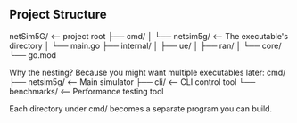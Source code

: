 ## Project Structure

  netSim5G/              <-- project root
  ├── cmd/
  │   └── netsim5g/      <-- The executable's directory
  │       └── main.go
  ├── internal/
  │   ├── ue/
  │   ├── ran/
  │   └── core/
  └── go.mod

  Why the nesting? Because you might want multiple executables later:
  cmd/
  ├── netsim5g/      <-- Main simulator
  ├── cli/           <-- CLI control tool
  └── benchmarks/    <-- Performance testing tool

Each directory under cmd/ becomes a separate program you can build.


